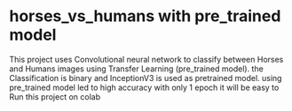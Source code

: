 # horses_vs_humans with pre_trained model
This project uses Convolutional neural network to classify between Horses and Humans images using Transfer Learning (pre_trained model). 
the Classification is binary and InceptionV3 is used as pretrained model.
using pre_trained model led to high accuracy with only 1 epoch
it will be easy to Run this project on colab
